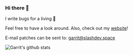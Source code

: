 ### Hi there 👋

I write bugs for a living.🐛

Feel free to have a look around. Also, check out my [website](https://garrit.xyz)!

E-mail patches can be sent to: garrit@slashdev.space

![Garrit's github stats](https://github-readme-stats.vercel.app/api?username=garritfra&include_all_commits=true)
